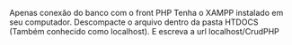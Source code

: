 Apenas conexão do banco com o front PHP
Tenha o XAMPP instalado em seu computador.
Descompacte o arquivo dentro da pasta HTDOCS (Também conhecido como localhost).
E escreva a url localhost/CrudPHP
